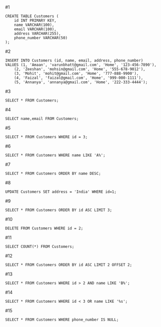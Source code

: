 #1

    CREATE TABLE Customers (
        id INT PRIMARY KEY,
        name VARCHAR(100),
        email VARCHAR(100),
        address VARCHAR(255),
        phone_number VARCHAR(50)
    );

#2

    INSERT INTO Customers (id, name, email, address, phone_number)
    VALUES (1, 'Amaan', 'varunbhatt@gmail.com', 'Home', '123-456-7890'),
        (2, 'Zeeshan', 'mohsin@gmail.com', 'Home', '555-678-9012'),
        (3, 'Mohit', 'mohit@gmail.com', 'Home', '777-888-9900'),
        (4, 'Faizal', 'faizal@gmail.com', 'Home', '999-000-1111'),
        (5, 'Annanya', 'annanya@gmail.com', 'Home', '222-333-4444');

#3

    SELECT * FROM Customers;

#4

    SELECT name,email FROM Customers;

#5

    SELECT * FROM Customers WHERE id = 3;

#6

    SELECT * FROM Customers WHERE name LIKE 'A%';

#7

    SELECT * FROM Customers ORDER BY name DESC;

#8

    UPDATE Customers SET address = 'India' WHERE id=1;

#9

    SELECT * FROM Customers ORDER BY id ASC LIMIT 3;

#10

    DELETE FROM Customers WHERE id = 2;

#11

    SELECT COUNT(*) FROM Customers;

#12

    SELECT * FROM Customers ORDER BY id ASC LIMIT 2 OFFSET 2;

#13

    SELECT * FROM Customers WHERE id > 2 AND name LIKE 'B%';

#14

    SELECT * FROM Customers WHERE id < 3 OR name LIKE '%s';

#15

    SELECT * FROM Customers WHERE phone_number IS NULL;
